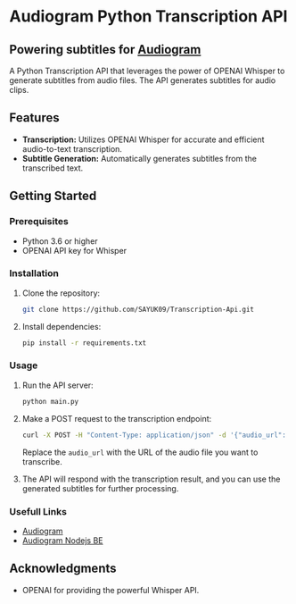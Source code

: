 # Audiogram Python Transcription API

## Powering subtitles for [Audiogram](https://github.com/SAYUK09/Audiogram)
A Python Transcription API that leverages the power of OPENAI Whisper to generate subtitles from audio files. 
The API generates subtitles for audio clips.

## Features

- **Transcription:** Utilizes OPENAI Whisper for accurate and efficient audio-to-text transcription.
- **Subtitle Generation:** Automatically generates subtitles from the transcribed text.

## Getting Started

### Prerequisites

- Python 3.6 or higher
- OPENAI API key for Whisper

### Installation

1. Clone the repository:

    ```bash
    git clone https://github.com/SAYUK09/Transcription-Api.git
    ```

2. Install dependencies:

    ```bash
    pip install -r requirements.txt
    ```

### Usage

1. Run the API server:

    ```bash
    python main.py
    ```

2. Make a POST request to the transcription endpoint:

    ```bash
    curl -X POST -H "Content-Type: application/json" -d '{"audio_url": "https://example.com/audio.mp3"}' http://localhost:5000/transcribe
    ```

    Replace the `audio_url` with the URL of the audio file you want to transcribe.

3. The API will respond with the transcription result, and you can use the generated subtitles for further processing.

### Usefull Links
- [Audiogram](https://github.com/SAYUK09/Audiogram)
- [Audiogram Nodejs BE](https://github.com/SAYUK09/Audiogram-Backend)



## Acknowledgments

- OPENAI for providing the powerful Whisper API.
